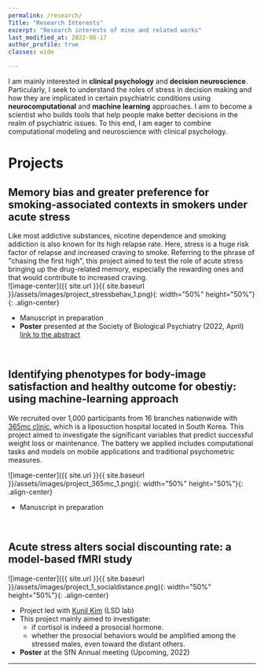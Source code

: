 ```yaml
---
permalink: /research/
Title: "Research Interests"
excerpt: "Research interests of mine and related works"
last_modified_at: 2022-08-17
author_profile: true
classes: wide

---
```

I am mainly interested in **clinical psychology** and **decision neuroscience**. Particularly, I seek to understand the roles of stress in decision making and how they are implicated in certain psychiatric conditions using **neurocomputational** and **machine learning** approaches. I aim to become a scientist who builds tools that help people make better decisions in the realm of psychiatric issues. To this end, I am eager to combine computational modeling and neuroscience with clinical psychology.

# Projects  
## Memory bias and greater preference for smoking-associated contexts in smokers under acute stress
Like most addictive substances, nicotine dependence and smoking addiction is also known for its high relapse rate. Here, stress is a huge risk factor of relapse and increased craving to smoke. Referring to the phrase of "chasing the first high", this project aimed to test the role of acute stress bringing up the drug-related memory, especially the rewarding ones and that would contribute to increased craving.   
![image-center]({{ site.url }}{{ site.baseurl }}/assets/images/project_stressbehav_1.png){: width="50%" height="50%"}{: .align-center}  
- Manuscript in preparation 
- **Poster** presented at the Society of Biological Psychiatry (2022, April) [link to the abstract](https://www.sciencedirect.com/science/article/pii/S0006322322003328?via%3Dihub)
<br/>

## Identifying phenotypes for body-image satisfaction and healthy outcome for obestiy: using machine-learning approach  
We recruited over 1,000 participants from 16 branches nationwide with [365mc clinic](http://eng.365mc.co.kr/main/index), which is a liposuction hospital located in South Korea. This project aimed to investigate the significant variables that predict successful weight loss or maintenance. The battery we applied includes computational tasks and models on mobile applications and traditional psychometric measures.  

![image-center]({{ site.url }}{{ site.baseurl }}/assets/images/project_365mc_1.png){: width="50%" height="50%"}{: .align-center}  
- Manuscript in preparation  

<br/>

## Acute stress alters social discounting rate: a model-based fMRI study
![image-center]({{ site.url }}{{ site.baseurl }}/assets/images/project_1_socialdistance.png){: width="50%" height="50%"}{: .align-center}
- Project led with [Kunil Kim](http://socialdecisionneurosciencelab.org/people) (LSD lab)  
- This project mainly aimed to investigate:    
    * if cortisol is indeed a prosocial hormone.   
    * whether the prosocial behaviors would be amplified among the stressed males, even toward the distant others.   
- **Poster** at the SfN Annual meeting (Upcoming, 2022)  
  
---
